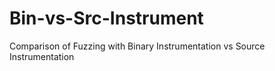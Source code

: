 # Bin-vs-Src-Instrument
Comparison of Fuzzing with Binary Instrumentation vs Source Instrumentation
